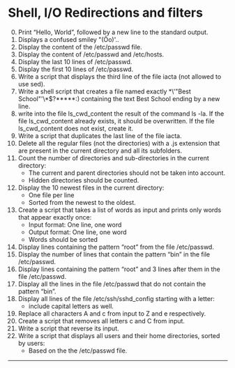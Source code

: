 # Shell, I/O Redirections and filters
0. Print “Hello, World”, followed by a new line to the standard output.
1. Displays a confused smiley "(Ôo)'..
2. Display the content of the /etc/passwd file.
3. Display the content of /etc/passwd and /etc/hosts.
4. Display the last 10 lines of /etc/passwd.
5. Display the first 10 lines of /etc/passwd.
6. Write a script that displays the third line of the file iacta (not allowed to use sed).
7. Write a shell script that creates a file named exactly \*\\'"Best School"\'\\*$\?\*\*\*\*\*:) containing the text Best School ending by a new line.
8. write into the file ls_cwd_content the result of the command ls -la. If the file ls_cwd_content already exists, it should be overwritten. If the file ls_cwd_content does not exist, create it.
9. Write a script that duplicates the last line of the file iacta.
10. Delete all the regular files (not the directories) with a .js extension that are present in the current directory and all its subfolders.
11. Count the number of directories and sub-directories in the current directory:
    * The current and parent directories should not be taken into account.
    * Hidden directories should be counted.
12. Display the 10 newest files in the current directory:
    * One file per line
    * Sorted from the newest to the oldest.
13. Create a script that takes a list of words as input and prints only words that appear exactly once:
    * Input format: One line, one word
    * Output format: One line, one word
    * Words should be sorted
14. Display lines containing the pattern “root” from the file /etc/passwd.
15. Display the number of lines that contain the pattern “bin” in the file /etc/passwd.
16. Display lines containing the pattern “root” and 3 lines after them in the file /etc/passwd.
17. Display all the lines in the file /etc/passwd that do not contain the pattern “bin”.
18. Display all lines of the file /etc/ssh/sshd_config starting with a letter:
    * include capital letters as well.
19. Replace all characters A and c from input to Z and e respectively.
20. Create a script that removes all letters c and C from input.
21. Write a script that reverse its input.
22. Write a script that displays all users and their home directories, sorted by users:
    * Based on the the /etc/passwd file.	    
-------------------------------------------------------------------------------------------------------------------------------------------------------------------